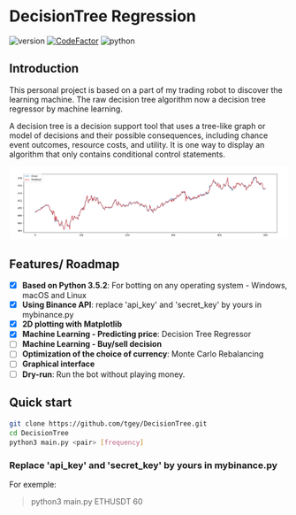 # DecisionTree Regression

![version](https://img.shields.io/badge/version-1.2.0-yellowgreen.svg)
[![CodeFactor](https://www.codefactor.io/repository/github/tgey/decisiontree/badge)](https://www.codefactor.io/repository/github/tgey/decisiontree)
![python](https://img.shields.io/badge/python-3.5.2-blue.svg)

## Introduction

This personal project is based on a part of my trading robot to discover the learning machine. The raw decision tree algorithm now a decision tree regressor by machine learning.

A decision tree is a decision support tool that uses a tree-like graph or model of decisions and their possible consequences, including chance event outcomes, resource costs, and utility. It is one way to display an algorithm that only contains conditional control statements.

![Screenshot](screenshots/Price.png)

## Features/ Roadmap
- [x] **Based on Python 3.5.2**: For botting on any operating system -
Windows, macOS and Linux
- [x] **Using Binance API**: replace 'api_key' and 'secret_key' by yours in mybinance.py
- [x] **2D plotting with Matplotlib**
- [x] **Machine Learning - Predicting price**: Decision Tree Regressor
- [ ] **Machine Learning - Buy/sell decision**
- [ ] **Optimization of the choice of currency**: Monte Carlo Rebalancing
- [ ] **Graphical interface**
- [ ] **Dry-run**: Run the bot without playing money.

## Quick start

```bash
git clone https://github.com/tgey/DecisionTree.git
cd DecisionTree
python3 main.py <pair> [frequency]
```

### Replace 'api_key' and 'secret_key' by yours in mybinance.py

For exemple:
> python3 main.py ETHUSDT 60
